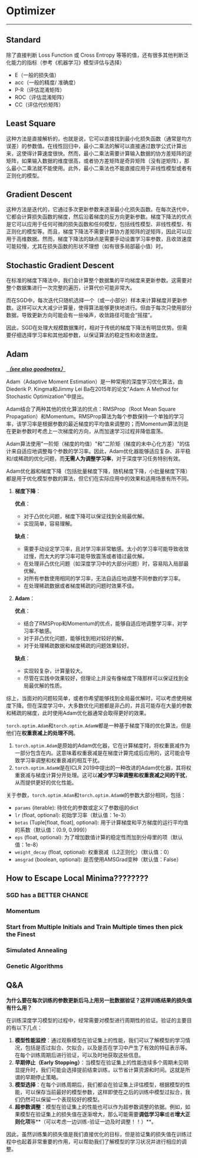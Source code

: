 # Optimizer

****



## Standard

除了直接判断 Loss Function 或 Cross Entropy 等等的值，还有很多其他判断泛化能力的指标（参考《机器学习》模型评估与选择）

-   E（一般的损失值）
-   acc（一般的精度/ 准确度）
-   P-R（评估混淆矩阵）
-   ROC（评估混淆矩阵）
-   CC（评估代价矩阵）



## Least Square

这种方法是直接解析的，也就是说，它可以直接找到最小化损失函数（通常是均方误差）的参数值。在线性回归中，最小二乘法的解可以直接通过数学公式计算出来，这使得计算速度很快。然而，最小二乘法需要计算输入数据的协方差矩阵的逆矩阵，如果输入数据的维度很高，或者协方差矩阵是奇异矩阵（没有逆矩阵），那么最小二乘法就不能使用。此外，最小二乘法也不能直接应用于非线性模型或者有正则化的模型。



## Gradient Descent

这种方法是迭代的，它通过多次更新参数来逐渐最小化损失函数。在每次迭代中，它都会计算损失函数的梯度，然后沿着梯度的反方向更新参数。梯度下降法的优点是它可以应用于任何可微的损失函数和任何模型，包括线性模型、非线性模型、有正则化的模型等。而且，梯度下降法不需要计算协方差矩阵的逆矩阵，因此可以应用于高维数据。然而，梯度下降法的缺点是需要手动设置学习率参数，且收敛速度可能较慢，尤其在损失函数的形状不理想（如有很多局部最小值）时。



## Stochastic Gradient Descent

在标准的梯度下降法中，我们会计算整个数据集的平均梯度来更新参数。这需要对整个数据集进行一次完整的遍历，计算代价可能非常大。

而在SGD中，每次迭代只随机选择一个（或一小部分）样本来计算梯度并更新参数。这样可以大大减少计算量，使得算法能够更快地进行。但由于每次只使用部分数据，导致更新方向可能会有一些噪声，收敛路径可能会“摇摆”。

因此，SGD在处理大规模数据集时，相对于传统的梯度下降法有明显优势。但需要仔细选择学习率和其他超参数，以保证算法的稳定性和收敛速度。



## Adam

<u>***（see also goodnotes）***</u>

Adam（Adaptive Moment Estimation）是一种常用的深度学习优化算法，由Diederik P. Kingma和Jimmy Lei Ba在2015年的论文"Adam: A Method for Stochastic Optimization"中提出。

Adam结合了两种其他的优化算法的优点：RMSProp（Root Mean Square Propagation）和Momentum。RMSProp算法为每个参数保持一个单独的学习率，该学习率是根据参数的最近梯度的平均值来调整的；而Momentum算法则是在更新参数时考虑上一次梯度的方向，从而加速学习过程并降低震荡。

Adam算法使用"一阶矩（梯度的均值）"和"二阶矩（梯度的未中心化方差）"的估计来自适应地调整每个参数的学习率。因此，Adam优化器能够适应复杂、非平稳和/或稀疏的优化问题，而**无需人为调整学习率**，对于深度学习任务特别有效。

Adam优化器和梯度下降（包括批量梯度下降，随机梯度下降，小批量梯度下降）都是用于优化模型参数的算法，但它们在实际应用中的效果和适用场景有所不同。

1.  **梯度下降**：

    **优点**：

    -   对于凸优化问题，梯度下降可以保证找到全局最优解。
    -   实现简单，容易理解。

    **缺点**：

    -   需要手动设定学习率，且对学习率非常敏感。太小的学习率可能导致收敛过慢，而太大的学习率可能导致震荡或者错过最优解。
    -   在处理非凸优化问题（如深度学习中的大部分问题）时，容易陷入局部最优解。
    -   对所有参数使用相同的学习率，无法自适应地调整不同参数的学习率。
    -   在处理稀疏数据或者梯度稀疏的问题时效果不佳。

2.  **Adam**：

    **优点**：

    -   结合了RMSProp和Momentum的优点，能够自适应地调整学习率，对学习率不敏感。
    -   对于非凸优化问题，能够找到相对较好的解。
    -   对于处理稀疏数据和梯度稀疏的问题效果较好。

    **缺点**：

    -   实现较复杂，计算量较大。
    -   尽管在实践中效果较好，但理论上并没有像梯度下降那样可以保证找到全局最优解的性质。

综上，当面对的问题较简单，或者你希望能够找到全局最优解时，可以考虑使用梯度下降。但在深度学习中，大多数优化问题都是非凸的，并且可能存在大量的参数和稀疏的梯度，此时使用Adam优化器通常会取得更好的效果。

`torch.optim.Adam`和`torch.optim.AdamW`都是一种基于梯度下降的优化算法，但是他们在**权重衰减上的处理不同**。

1.  `torch.optim.Adam`是原始的Adam优化器，它在计算梯度时，将权重衰减作为一部分包含在内。这意味着权重衰减是在梯度计算完成后应用的，这可能会导致学习率调整和权重衰减的相互干扰。
2.  `torch.optim.AdamW`是在ICLR 2019中提出的一种改进的Adam优化器，其将权重衰减与梯度计算分开处理。这可以**减少学习率调整和权重衰减之间的干扰**，从而提供更好的优化性能。

关于参数，`torch.optim.Adam`和`torch.optim.AdamW`的参数大部分相同，包括：

-   `params` (iterable): 待优化的参数或定义了参数组的dict
-   `lr` (float, optional): 初始学习率（默认值：1e-3）
-   `betas` (Tuple[float, float], optional): 用于计算梯度和平方梯度的运行平均值的系数（默认值：(0.9, 0.999)）
-   `eps` (float, optional): 为了增加数值计算的稳定性而加到分母里的项（默认值：1e-8）
-   `weight_decay` (float, optional): 权重衰减（L2正则化）（默认值：0）
-   `amsgrad` (boolean, optional): 是否使用AMSGrad变种（默认值：False）



## How to Escape Local Minima????????

### SGD has a BETTER CHANCE

### Momentum

### Start from Multiple Initials and Train Multiple times then pick the Finest

### Simulated Annealing

### Genetic Algorithms



## Q&A

**为什么要在每次训练的参数更新后马上用另一批数据验证？这样训练结果的损失值有什么用？**

在训练深度学习模型的过程中，经常需要对模型进行周期性的验证。验证的主要目的有以下几点：

1.  **模型性能监控**：通过观察模型在验证集上的性能，我们可以了解模型的学习情况，包括是否过拟合、欠拟合，以及是否在学习中产生了有效的特征表示等。在每个训练周期后进行验证，可以及时地获取这些信息。
2.  **早期停止（Early Stopping）**：当模型在验证集上的性能连续多个周期未见明显提升时，我们可能会选择提前结束训练，以节省计算资源和时间。这就是所谓的早期停止策略。
3.  **模型选择**：在每个训练周期后，我们都会在验证集上评估模型，根据模型的性能，可以保存当前最好的模型参数，这样即使在之后的训练中模型过拟合，我们仍然可以保留一个表现较好的模型。
4.  **超参数调整**：模型在验证集上的性能也可以作为超参数调整的依据。例如，如果模型在验证集上的损失值在逐渐增大，那么可能需要**调低学习率**或者**增大正则化项**等**（可以考虑一边训练-验证一边及时调整！！）**。

因此，虽然训练集的损失值是我们直接优化的目标，但是验证集的损失值在训练过程中也起着非常重要的作用，可以帮助我们了解模型的学习状况并进行相应的调整。

